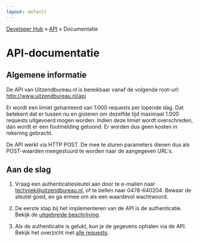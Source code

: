 ```yaml
---
layout: default
---
```


[Developer Hub](/) &raquo; [API](/api) &raquo; Documentatie

# API-documentatie

## Algemene informatie

De API van Uitzendbureau.nl is bereikbaar vanaf de volgende root-url: http://www.uitzendbureau.nl/api

Er wordt een limiet gehanteerd van 1.000 requests per lopende dag. Dat betekent dat er tussen nu en gisteren om dezelfde tijd maximaal 1.000 requests
uitgevoerd mogen worden. Indien deze limiet wordt overschreden, dan wordt er een foutmelding getoond. Er worden dus geen kosten in rekening gebracht.

De API werkt via HTTP POST. De mee te sturen parameters dienen dus als POST-waarden meegestuurd te worden naar de aangegeven URL&#39;s.

## Aan de slag

1. Vraag een authenticatiesleutel aan door te e-mailen naar
[techniek@uitzendbureau.nl](mailto:techniek@uitzendbureau.nl?subject=DeveloperHub%3A%20Aanvraag%20authenticatiesleutel%20API), of te bellen naar 0478-640204.
Bewaar de sleutel goed, en ga ermee om als een waardevol wachtwoord.

2. De eerste stap bij het implementeren van de API is de authenticatie. Bekijk de [uitgebreide beschrijving](/api/auth.html).

3. Als de authenticatie is gelukt, kun je de gegevens ophalen via de API. Bekijk het overzicht met [alle requests](/api/requests).
